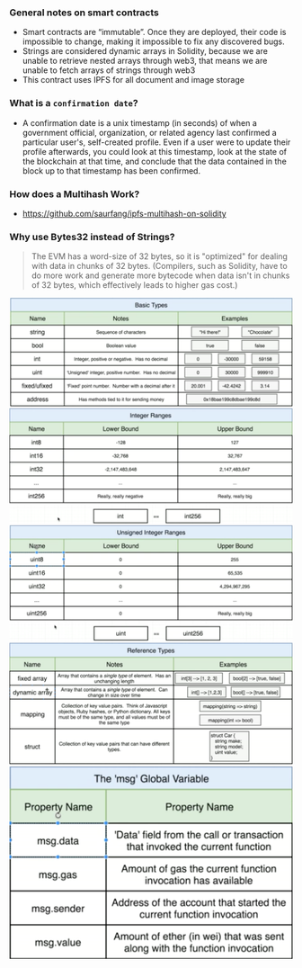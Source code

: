 ### General notes on smart contracts

* Smart contracts are “immutable”. Once they are deployed, their code is impossible to change, making it impossible to fix any discovered bugs.
* Strings are considered dynamic arrays in Solidity, because we are unable to retrieve nested arrays through web3, that means we are unable to fetch arrays of strings through web3
* This contract uses IPFS for all document and image storage

### What is a `confirmation date`?

* A confirmation date is a unix timestamp (in seconds) of when a government official, organization, or related agency last confirmed a particular user's, self-created profile. Even if a user were to update their profile afterwards, you could look at this timestamp, look at the state of the blockchain at that time, and conclude that the data contained in the block up to that timestamp has been confirmed.

### How does a Multihash Work?

* https://github.com/saurfang/ipfs-multihash-on-solidity

### Why use Bytes32 instead of Strings?

> The EVM has a word-size of 32 bytes, so it is "optimized" for dealing with data in chunks of 32 bytes. (Compilers, such as Solidity, have to do more work and generate more bytecode when data isn't in chunks of 32 bytes, which effectively leads to higher gas cost.)

![Basic Types](images/basic_types.png)
![Integer Ranges](images/integer_ranges.png)
![Unsigned Integer Ranges](images/unsigned_integer_ranges.png)
![Reference Types](images/reference_types.png)
![MSG](images/msg.png)

